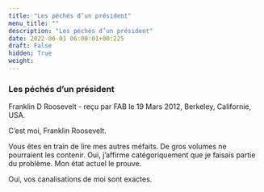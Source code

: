 ```yaml
---
title: "Les péchés d’un président"
menu_title: ""
description: "Les péchés d’un président"
date: 2022-06-01 06:00:01+00:225
draft: False
hidden: True
weight:
---
```

### Les péchés d’un président

Franklin D Roosevelt - reçu par FAB le 19 Mars 2012, Berkeley, Californie, USA.

C’est moi, Franklin Roosevelt.

Vous êtes en train de lire mes autres méfaits. De gros volumes ne pourraient les contenir. Oui, j’affirme catégoriquement que je faisais partie du problème. Mon état actuel le prouve.

Oui, vos canalisations de moi sont exactes.

